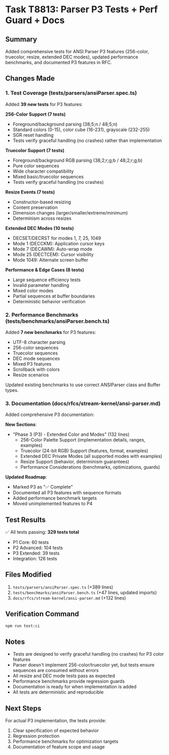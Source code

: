 # Task T8813: Parser P3 Tests + Perf Guard + Docs

## Summary
Added comprehensive tests for ANSI Parser P3 features (256-color, truecolor, resize, extended DEC modes), updated performance benchmarks, and documented P3 features in RFC.

## Changes Made

### 1. Test Coverage (tests/parsers/ansiParser.spec.ts)
Added **39 new tests** for P3 features:

**256-Color Support (7 tests)**
- Foreground/background parsing (38;5;n / 48;5;n)
- Standard colors (0-15), color cube (16-231), grayscale (232-255)
- SGR reset handling
- Tests verify graceful handling (no crashes) rather than implementation

**Truecolor Support (7 tests)**
- Foreground/background RGB parsing (38;2;r;g;b / 48;2;r;g;b)
- Pure color sequences
- Wide character compatibility
- Mixed basic/truecolor sequences
- Tests verify graceful handling (no crashes)

**Resize Events (7 tests)**
- Constructor-based resizing
- Content preservation
- Dimension changes (larger/smaller/extreme/minimum)
- Determinism across resizes

**Extended DEC Modes (10 tests)**
- DECSET/DECRST for modes 1, 7, 25, 1049
- Mode 1 (DECCKM): Application cursor keys
- Mode 7 (DECAWM): Auto-wrap mode
- Mode 25 (DECTCEM): Cursor visibility
- Mode 1049: Alternate screen buffer

**Performance & Edge Cases (8 tests)**
- Large sequence efficiency tests
- Invalid parameter handling
- Mixed color modes
- Partial sequences at buffer boundaries
- Deterministic behavior verification

### 2. Performance Benchmarks (tests/benchmarks/ansiParser.bench.ts)
Added **7 new benchmarks** for P3 features:
- UTF-8 character parsing
- 256-color sequences
- Truecolor sequences
- DEC mode sequences
- Mixed P3 features
- Scrollback with colors
- Resize scenarios

Updated existing benchmarks to use correct ANSIParser class and Buffer types.

### 3. Documentation (docs/rfcs/stream-kernel/ansi-parser.md)
Added comprehensive P3 documentation:

**New Sections**:
- "Phase 3 (P3) - Extended Color and Modes" (132 lines)
  - 256-Color Palette Support (implementation details, ranges, examples)
  - Truecolor (24-bit RGB) Support (features, format, examples)
  - Extended DEC Private Modes (all supported modes with examples)
  - Resize Support (behavior, determinism guarantees)
  - Performance Considerations (benchmarks, optimizations, guards)

**Updated Roadmap**:
- Marked P3 as "✅ Complete"
- Documented all P3 features with sequence formats
- Added performance benchmark targets
- Moved unimplemented features to P4

## Test Results
✅ All tests passing: **329 tests total**
- P1 Core: 60 tests
- P2 Advanced: 104 tests  
- P3 Extended: 39 tests
- Integration: 126 tests

## Files Modified
1. `tests/parsers/ansiParser.spec.ts` (+389 lines)
2. `tests/benchmarks/ansiParser.bench.ts` (+47 lines, updated imports)
3. `docs/rfcs/stream-kernel/ansi-parser.md` (+132 lines)

## Verification Command
```bash
npm run test:ci
```

## Notes
- Tests are designed to verify graceful handling (no crashes) for P3 color features
- Parser doesn't implement 256-color/truecolor yet, but tests ensure sequences are consumed without errors
- All resize and DEC mode tests pass as expected
- Performance benchmarks provide regression guards
- Documentation is ready for when implementation is added
- All tests are deterministic and reproducible

## Next Steps
For actual P3 implementation, the tests provide:
1. Clear specification of expected behavior
2. Regression protection
3. Performance benchmarks for optimization targets
4. Documentation of feature scope and usage
